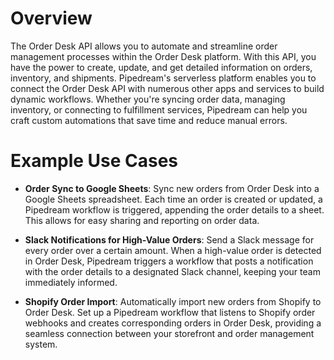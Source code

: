 # Overview

The Order Desk API allows you to automate and streamline order management processes within the Order Desk platform. With this API, you have the power to create, update, and get detailed information on orders, inventory, and shipments. Pipedream's serverless platform enables you to connect the Order Desk API with numerous other apps and services to build dynamic workflows. Whether you're syncing order data, managing inventory, or connecting to fulfillment services, Pipedream can help you craft custom automations that save time and reduce manual errors.

# Example Use Cases

- **Order Sync to Google Sheets**: Sync new orders from Order Desk into a Google Sheets spreadsheet. Each time an order is created or updated, a Pipedream workflow is triggered, appending the order details to a sheet. This allows for easy sharing and reporting on order data.

- **Slack Notifications for High-Value Orders**: Send a Slack message for every order over a certain amount. When a high-value order is detected in Order Desk, Pipedream triggers a workflow that posts a notification with the order details to a designated Slack channel, keeping your team immediately informed.

- **Shopify Order Import**: Automatically import new orders from Shopify to Order Desk. Set up a Pipedream workflow that listens to Shopify order webhooks and creates corresponding orders in Order Desk, providing a seamless connection between your storefront and order management system.
